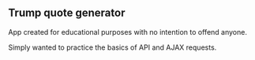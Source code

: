 ## Trump quote generator

App created for educational purposes with no intention to offend anyone.

Simply wanted to practice the basics of API and AJAX requests.
